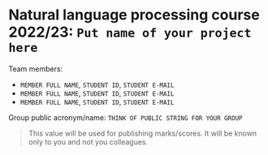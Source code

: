 # Natural language processing course 2022/23: `Put name of your project here`

Team members:
 * `MEMBER FULL NAME`, `STUDENT ID`, `STUDENT E-MAIL`
 * `MEMBER FULL NAME`, `STUDENT ID`, `STUDENT E-MAIL`
 * `MEMBER FULL NAME`, `STUDENT ID`, `STUDENT E-MAIL`
 
Group public acronym/name: `THINK OF PUBLIC STRING FOR YOUR GROUP`
 > This value will be used for publishing marks/scores. It will be known only to you and not you colleagues.
